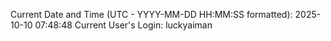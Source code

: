 Current Date and Time (UTC - YYYY-MM-DD HH:MM:SS formatted): 2025-10-10 07:48:48
Current User's Login: luckyaiman
